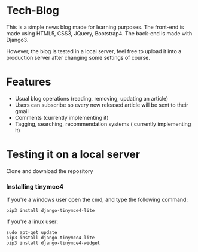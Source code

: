 # Tech-Blog
This is a simple news blog made for learning purposes. The front-end is made using HTML5, CSS3, JQuery, Bootstrap4. The back-end is made with Django3.

However, the blog is tested in a local server, feel free to upload it into a production server after changing some settings of course.

# Features 
- Usual blog operations (reading, removing, updating an article)
- Users can subscribe so every new released article will be sent to their gmail 
- Comments (currently implementing it)
- Tagging, searching, recommendation systems ( currently implementing it) 

# Testing it on a local server 

Clone and download the repository

### Installing tinymce4 

If you're a windows user open the cmd, and type the following command: 

``` pip3 install django-tinymce4-lite ```

If you're a linux user:

``` 
sudo apt-get update 
pip3 install django-tinymce4-lite
pip3 install django-tinymce4-widget
```
    
